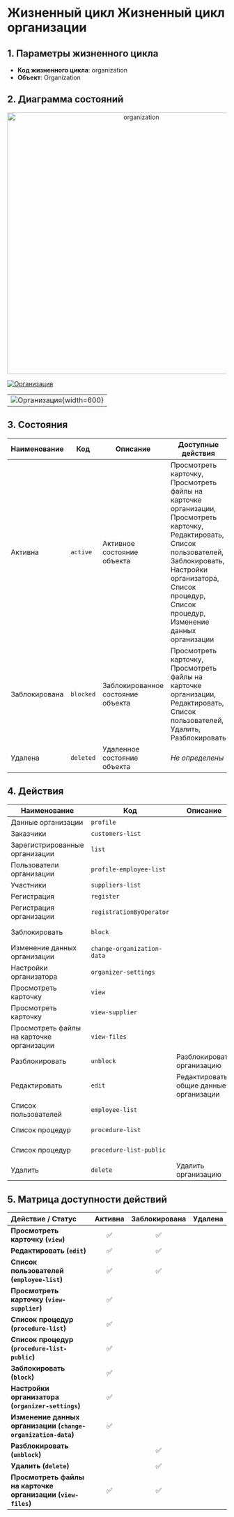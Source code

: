 # Жизненный цикл Жизненный цикл организации

## 1. Параметры жизненного цикла

- **Код жизненного цикла**: organization
- **Объект**: Organization

## 2. Диаграмма состояний

<p align="center">
  <a href="../../_images/workflow/diagrams-svg/organization.svg" target="_blank">
    <img src="../../_images/workflow/diagrams-svg/organization.svg"
         alt="organization" title="Кликните для увеличения" width="600" loading="lazy">
  </a>
</p>

[![Организация](../../_images/workflow/diagrams-svg/organization.svg)](../../_images/workflow/diagrams-svg/organization.svg)


| |
|:--:|
| ![Организация](../../_images/workflow/diagrams-svg/organization.svg){width=600} |


## 3. Состояния

| Наименование | Код | Описание | Доступные действия |
|--------------|-----|----------|-------------------|
| Активна | `active` | Активное состояние объекта | Просмотреть карточку, Просмотреть файлы на карточке организации, Просмотреть карточку, Редактировать, Список пользователей, Заблокировать, Настройки организатора, Список процедур, Список процедур, Изменение данных организации |
| Заблокирована | `blocked` | Заблокированное состояние объекта | Просмотреть карточку, Просмотреть файлы на карточке организации, Редактировать, Список пользователей, Удалить, Разблокировать |
| Удалена | `deleted` | Удаленное состояние объекта | *Не определены* |

## 4. Действия

| Наименование | Код | Описание | Тип |
|--------------|-----|----------|-----|
| Данные организации | `profile` |  | Глобальное |
| Заказчики | `customers-list` |  | Глобальное |
| Зарегистрированные организации | `list` |  | Глобальное |
| Пользователи организации | `profile-employee-list` |  | Глобальное |
| Участники | `suppliers-list` |  | Глобальное |
| Регистрация | `register` |  | Инициализирующие |
| Регистрация организации | `registrationByOperator` |  | Инициализирующие |
| Заблокировать | `block` |  | Действие состояния |
| Изменение данных организации | `change-organization-data` |  | Действие состояния |
| Настройки организатора | `organizer-settings` |  | Действие состояния |
| Просмотреть карточку | `view` |  | Действие состояния |
| Просмотреть карточку | `view-supplier` |  | Действие состояния |
| Просмотреть файлы на карточке организации | `view-files` |  | Действие состояния |
| Разблокировать | `unblock` | Разблокировать организацию | Действие состояния |
| Редактировать | `edit` | Редактировать общие данные организации | Действие состояния |
| Список пользователей | `employee-list` |  | Действие состояния |
| Список процедур | `procedure-list` |  | Действие состояния |
| Список процедур | `procedure-list-public` |  | Действие состояния |
| Удалить | `delete` | Удалить организацию | Действие состояния |

## 5. Матрица доступности действий

| Действие / Статус | Активна | Заблокирована | Удалена |
|:---------|:---------:|:---------:|:---------:|
| **Просмотреть карточку (`view`)** | ✅ | ✅ |  |
| **Редактировать (`edit`)** | ✅ | ✅ |  |
| **Список пользователей (`employee-list`)** | ✅ | ✅ |  |
| **Просмотреть карточку (`view-supplier`)** | ✅ |  |  |
| **Список процедур (`procedure-list`)** | ✅ |  |  |
| **Список процедур (`procedure-list-public`)** | ✅ |  |  |
| **Заблокировать (`block`)** | ✅ |  |  |
| **Настройки организатора (`organizer-settings`)** | ✅ |  |  |
| **Изменение данных организации (`change-organization-data`)** | ✅ |  |  |
| **Разблокировать (`unblock`)** |  | ✅ |  |
| **Удалить (`delete`)** |  | ✅ |  |
| **Просмотреть файлы на карточке организации (`view-files`)** | ✅ | ✅ |  |

